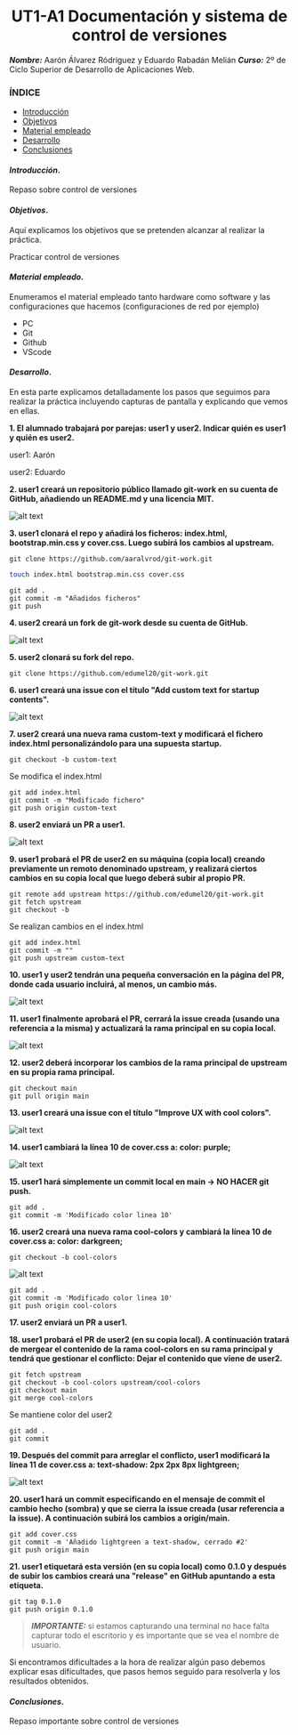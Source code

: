 
<center>

# UT1-A1 Documentación y sistema de control de versiones


</center>

***Nombre:*** Aarón Álvarez Ródriguez y Eduardo Rabadán Melián
***Curso:*** 2º de Ciclo Superior de Desarrollo de Aplicaciones Web.

### ÍNDICE

+ [Introducción](#id1)
+ [Objetivos](#id2)
+ [Material empleado](#id3)
+ [Desarrollo](#id4)
+ [Conclusiones](#id5)


#### ***Introducción***. <a name="id1"></a>

Repaso sobre control de versiones

#### ***Objetivos***. <a name="id2"></a>

Aquí explicamos los objetivos que se pretenden alcanzar al realizar la práctica.

Practicar control de versiones

#### ***Material empleado***. <a name="id3"></a>

Enumeramos el material empleado tanto hardware como software y las configuraciones que hacemos (configuraciones de red por ejemplo) 

- PC
- Git
- Github
- VScode

#### ***Desarrollo***. <a name="id4"></a>

En esta parte explicamos detalladamente los pasos que seguimos para realizar la práctica incluyendo capturas de pantalla y explicando que vemos en ellas.

**1. El alumnado trabajará por parejas: user1 y user2. Indicar quién es user1 y quién es user2.**

user1: Aarón

user2: Eduardo

**2. user1 creará un repositorio público llamado git-work en su cuenta de GitHub, añadiendo un README.md y una licencia MIT.**

![alt text](./images/image.png)

**3. user1 clonará el repo y añadirá los ficheros: index.html, bootstrap.min.css y cover.css. Luego subirá los cambios al upstream.**

``` git
git clone https://github.com/aaralvrod/git-work.git
```

``` bash
touch index.html bootstrap.min.css cover.css
```

``` git
git add .
git commit -m "Añadidos ficheros"
git push 
```

**4. user2 creará un fork de git-work desde su cuenta de GitHub.**

![alt text](images/fork.png)

**5. user2 clonará su fork del repo.**

``` git
git clone https://github.com/edumel20/git-work.git
```

**6. user1 creará una issue con el título "Add custom text for startup contents".**

![alt text](images/image-1.png)

**7. user2 creará una nueva rama custom-text y modificará el fichero index.html personalizándolo para una supuesta startup.**

``` git
git checkout -b custom-text
```

Se modifica el index.html

``` git
git add index.html
git commit -m "Modificado fichero"
git push origin custom-text
```

**8. user2 enviará un PR a user1.**

![alt text](images/pullrequest.png)

**9. user1 probará el PR de user2 en su máquina (copia local) creando previamente un remoto denominado upstream, y realizará ciertos cambios en su copia local que luego deberá subir al propio PR.**

``` git
git remote add upstream https://github.com/edumel20/git-work.git
git fetch upstream
git checkout -b
```

Se realizan cambios en el index.html

``` git
git add index.html
git commit -m ""
git push upstream custom-text
```


**10. user1 y user2 tendrán una pequeña conversación en la página del PR, donde cada usuario incluirá, al menos, un cambio más.**

![alt text](images/conversacion.png)

**11. user1 finalmente aprobará el PR, cerrará la issue creada (usando una referencia a la misma) y actualizará la rama principal en su copia local.**

![alt text](images/merged.png)

**12. user2 deberá incorporar los cambios de la rama principal de upstream en su propia rama principal.**

``` git
git checkout main
git pull origin main
```

**13. user1 creará una issue con el título "Improve UX with cool colors".**

![alt text](images/newissues.png)

**14. user1 cambiará la línea 10 de cover.css a: color: purple;**

![alt text](images/cambio1.png)

**15. user1 hará simplemente un commit local en main → NO HACER git push.**

``` git
git add .
git commit -m 'Modificado color linea 10'
```

**16. user2 creará una nueva rama cool-colors y cambiará la línea 10 de cover.css a: color: darkgreen;**

``` git 
git checkout -b cool-colors
```
![alt text](images/image.png)

``` git
git add .
git commit -m 'Modificado color linea 10'
git push origin cool-colors
```

**17. user2 enviará un PR a user1.**



**18. user1 probará el PR de user2 (en su copia local). A continuación tratará de mergear el contenido de la rama cool-colors en su rama principal y tendrá que gestionar el conflicto: Dejar el contenido que viene de user2.**

``` git
git fetch upstream
git checkout -b cool-colors upstream/cool-colors
git checkout main
git merge cool-colors
```
Se mantiene color del user2

``` git
git add .
git commit
```

**19. Después del commit para arreglar el conflicto, user1 modificará la línea 11 de cover.css a: text-shadow: 2px 2px 8px lightgreen;**

![alt text](images/cambio2.png)

**20. user1 hará un commit especificando en el mensaje de commit el cambio hecho (sombra) y que se cierra la issue creada (usar referencia a la issue). A continuación subirá los cambios a origin/main.**

``` git
git add cover.css
git commit -m 'Añadido lightgreen a text-shadow, cerrado #2'
git push origin main
```

**21. user1 etiquetará esta versión (en su copia local) como 0.1.0 y después de subir los cambios creará una "release" en GitHub apuntando a esta etiqueta.**

``` git
git tag 0.1.0
git push origin 0.1.0
```

> ***IMPORTANTE:*** si estamos capturando una terminal no hace falta capturar todo el escritorio y es importante que se vea el nombre de usuario.

Si encontramos dificultades a la hora de realizar algún paso debemos explicar esas dificultades, que pasos hemos seguido para resolverla y los resultados obtenidos.

#### ***Conclusiones***. <a name="id5"></a>

Repaso importante sobre control de versiones
